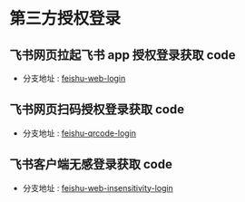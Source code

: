 # 第三方授权登录

## 飞书网页拉起飞书 app 授权登录获取 code

-   分支地址 : [feishu-web-login](https://github.com/1710797241/third-part/tree/feishu-web-login)

## 飞书网页扫码授权登录获取 code

-   分支地址 : [feishu-qrcode-login](https://github.com/1710797241/third-part/tree/feishu-qrcode-login)

## 飞书客户端无感登录获取 code

-   分支地址 : [feishu-web-insensitivity-login](https://github.com/1710797241/third-part/tree/feishu-web-insensitivity-loginn)
